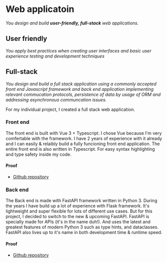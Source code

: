 # Web applicatoin
*You design and build **user-friendly, full-stack** web applications.*

## User friendly
*You apply best practices when creating user interfaces and basic user experience testing and development techniques*

## Full-stack
*You design and build a full stack application using a commonly accepted front end Javascript framework and back end application implementing relevant commucation protocols, persistence of data by usage of ORM and addressing asynchronous communcation issues.*

For my individual project, I created a full stack web application.

### Front end
The front end is built with Vue 3 + Typescript. I chose Vue because I'm very comfertable with the framework.
I have 2 years of experience with it already and I can easily & relaibly build a fully funcioning front end application.
The entire front end is also written in Typescript. For easy syntax highlighting and type safety inside my code.

#### Proof
- [Github repository](https://github.com/S3-Grocery-Market-Scraper/frontend)

### Back end
The Back end is made with FastAPI framework written in Python 3.
During the years I have build up a lot of experience with Flask framework.
It's lightweight and super flexible for lots of different use cases.
But for this project, I decided to switch to the new & upcoming FastAPI.
FastAPI is specially made for APIs (it's in the name duh!).
And uses the latest and greatest features of modern Python 3 such as type hints, and dataclasses.
FastAPI also lives up to it's name in both development time & runtime speed.

#### Proof
- [Github repository](https://github.com/S3-Grocery-Market-Scraper/backend)
